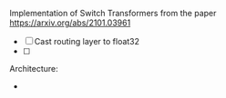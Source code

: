 Implementation of Switch Transformers from the paper https://arxiv.org/abs/2101.03961

- [ ] Cast routing layer to float32
- [ ]

Architecture:

-
